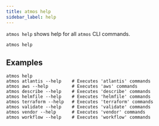 ```yaml
---
title: atmos help
sidebar_label: help
---
```


`atmos help` shows help for all `atmos` CLI commands.

```shell
atmos help
```

## Examples

```shell
atmos help
atmos atlantis --help    # Executes 'atlantis' commands
atmos aws --help         # Executes 'aws' commands
atmos describe --help    # Executes 'describe' commands
atmos helmfile --help    # Executes 'helmfile' commands
atmos terraform --help   # Executes 'terraform' commands
atmos validate --help    # Executes 'validate' commands
atmos vendor --help      # Executes 'vendor' commands
atmos workflow --help    # Executes 'workflow' commands
```
